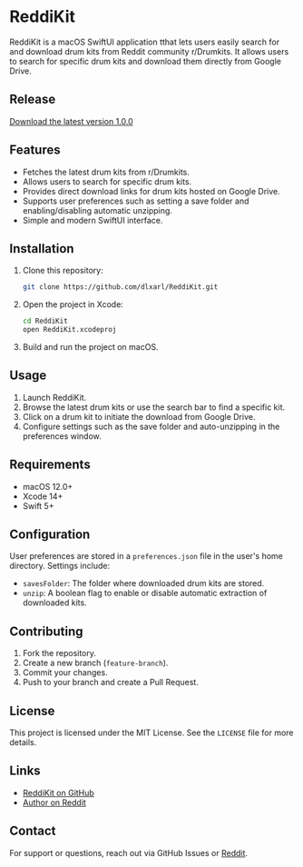 # ReddiKit

ReddiKit is a macOS SwiftUI application tthat lets users easily search for and download drum kits from Reddit community r/Drumkits. It allows users to search for specific drum kits and download them directly from Google Drive.

## Release

[Download the latest version 1.0.0](https://zero45.pro/reddikit/ReddiKit_1.0.0.dmg)

## Features
- Fetches the latest drum kits from r/Drumkits.
- Allows users to search for specific drum kits.
- Provides direct download links for drum kits hosted on Google Drive.
- Supports user preferences such as setting a save folder and enabling/disabling automatic unzipping.
- Simple and modern SwiftUI interface.

## Installation
1. Clone this repository:
   ```sh
   git clone https://github.com/dlxarl/ReddiKit.git
   ```
2. Open the project in Xcode:
   ```sh
   cd ReddiKit
   open ReddiKit.xcodeproj
   ```
3. Build and run the project on macOS.

## Usage
1. Launch ReddiKit.
2. Browse the latest drum kits or use the search bar to find a specific kit.
3. Click on a drum kit to initiate the download from Google Drive.
4. Configure settings such as the save folder and auto-unzipping in the preferences window.

## Requirements
- macOS 12.0+
- Xcode 14+
- Swift 5+

## Configuration
User preferences are stored in a `preferences.json` file in the user's home directory. Settings include:
- `savesFolder`: The folder where downloaded drum kits are stored.
- `unzip`: A boolean flag to enable or disable automatic extraction of downloaded kits.

## Contributing
1. Fork the repository.
2. Create a new branch (`feature-branch`).
3. Commit your changes.
4. Push to your branch and create a Pull Request.

## License
This project is licensed under the MIT License. See the `LICENSE` file for more details.

## Links
- [ReddiKit on GitHub](https://github.com/dlxarl/ReddiKit)
- [Author on Reddit](https://www.reddit.com/u/mandab0bra)

## Contact
For support or questions, reach out via GitHub Issues or [Reddit](https://www.reddit.com/user/mandab0bra/).

